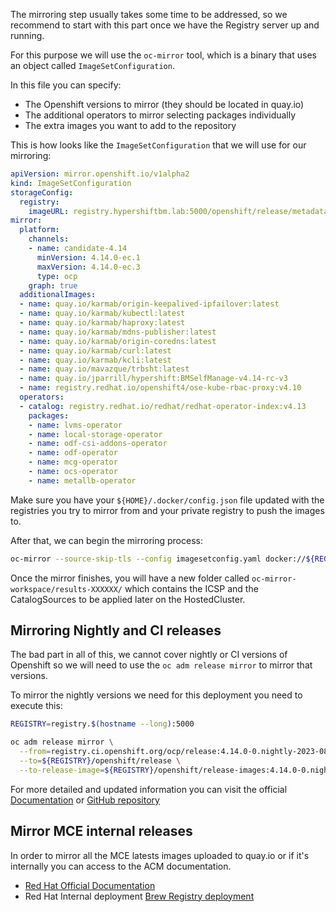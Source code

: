 The mirroring step usually takes some time to be addressed, so we recommend to start with this part once we have the Registry server up and running.

For this purpose we will use the `oc-mirror` tool, which is a binary that uses an object called `ImageSetConfiguration`.

In this file you can specify:

- The Openshift versions to mirror (they should be located in quay.io)
- The additional operators to mirror selecting packages individually
- The extra images you want to add to the repository

This is how looks like the `ImageSetConfiguration` that we will use for our mirroring:

```yaml
apiVersion: mirror.openshift.io/v1alpha2
kind: ImageSetConfiguration
storageConfig:
  registry:
    imageURL: registry.hypershiftbm.lab:5000/openshift/release/metadata:latest ## CHANGE THIS!
mirror:
  platform:
    channels:
    - name: candidate-4.14
      minVersion: 4.14.0-ec.1
      maxVersion: 4.14.0-ec.3
      type: ocp
    graph: true
  additionalImages:
  - name: quay.io/karmab/origin-keepalived-ipfailover:latest
  - name: quay.io/karmab/kubectl:latest
  - name: quay.io/karmab/haproxy:latest
  - name: quay.io/karmab/mdns-publisher:latest
  - name: quay.io/karmab/origin-coredns:latest
  - name: quay.io/karmab/curl:latest
  - name: quay.io/karmab/kcli:latest
  - name: quay.io/mavazque/trbsht:latest
  - name: quay.io/jparrill/hypershift:BMSelfManage-v4.14-rc-v3
  - name: registry.redhat.io/openshift4/ose-kube-rbac-proxy:v4.10
  operators:
  - catalog: registry.redhat.io/redhat/redhat-operator-index:v4.13
    packages:
    - name: lvms-operator
    - name: local-storage-operator
    - name: odf-csi-addons-operator
    - name: odf-operator
    - name: mcg-operator
    - name: ocs-operator
    - name: metallb-operator
```

Make sure you have your `${HOME}/.docker/config.json` file updated with the registries you try to mirror from and your private registry to push the images to.

After that, we can begin the mirroring process:

```bash
oc-mirror --source-skip-tls --config imagesetconfig.yaml docker://${REGISTRY}
```

Once the mirror finishes, you will have a new folder called `oc-mirror-workspace/results-XXXXXX/` which contains the ICSP and the CatalogSources to be applied later on the HostedCluster.

## Mirroring Nightly and CI releases

The bad part in all of this, we cannot cover nightly or CI versions of Openshift so we will need to use the `oc adm release mirror` to mirror that versions.

To mirror the nightly versions we need for this deployment you need to execute this:

```bash
REGISTRY=registry.$(hostname --long):5000

oc adm release mirror \
  --from=registry.ci.openshift.org/ocp/release:4.14.0-0.nightly-2023-08-29-102237 \
  --to=${REGISTRY}/openshift/release \
  --to-release-image=${REGISTRY}/openshift/release-images:4.14.0-0.nightly-2023-08-29-102237
```

For more detailed and updated information you can visit the official [Documentation](https://docs.openshift.com/container-platform/4.13/installing/disconnected_install/installing-mirroring-disconnected.html) or [GitHub repository](https://github.com/openshift/oc-mirror)

## Mirror MCE internal releases

In order to mirror all the MCE latests images uploaded to quay.io or if it's internally you can access to the ACM documentation.

- [Red Hat Official Documentation](https://access.redhat.com/documentation/en-us/red_hat_advanced_cluster_management_for_kubernetes/2.8/html/clusters/cluster_mce_overview#install-on-disconnected-networks)
- Red Hat Internal deployment [Brew Registry deployment](https://github.com/stolostron/deploy/blob/master/docs/deploy-from-brew.md)